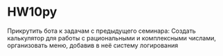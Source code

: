 # HW10py

Прикрутить бота к задачам с предыдущего семинара:
Создать калькулятор для работы с рациональными и комплексными числами, организовать меню, добавив в неё систему логирования
